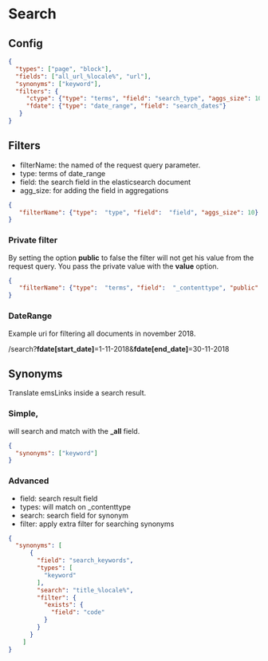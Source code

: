 # Search

## Config

````json
{
  "types": ["page", "block"],
  "fields": ["all_url_%locale%", "url"],
  "synonyms": ["keyword"],
  "filters": {
     "ctype": {"type": "terms", "field": "search_type", "aggs_size": 10},
     "fdate": {"type": "date_range", "field": "search_dates"}
   }
}  
````

## Filters

- filterName: the named of the request query parameter.
- type: terms of date_range
- field: the search field in the elasticsearch document
- agg_size: for adding the field in aggregations

````json
{
   "filterName": {"type":  "type", "field":  "field", "aggs_size": 10}
}
````

### Private filter

By setting the option **public** to false the filter will not get his value from the request query.
You pass the private value with the **value** option.

````json
{
   "filterName": {"type":  "terms", "field":  "_contenttype", "public":  false, "value":  ["page"]}
}
````


### DateRange 

Example uri for filtering all documents in november 2018.

/search?**fdate[start_date]**=1-11-2018&**fdate[end_date]**=30-11-2018

## Synonyms

Translate emsLinks inside a search result.

### Simple, 

will search and match with the **_all** field.
````json
{
  "synonyms": ["keyword"]
}
````

### Advanced

- field: search result field
- types: will match on _contenttype
- search: search field for synonym
- filter: apply extra filter for searching synonyms
````json
{
  "synonyms": [
      {
        "field": "search_keywords",
        "types": [
          "keyword"
        ],
        "search": "title_%locale%",
        "filter": {
          "exists": {
            "field": "code"
          }
        }
      }
    ]
}
````
